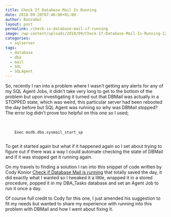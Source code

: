 ```yaml
---
title: Check If Database Mail Is Running
date: 2018-09-28T07:46:00+01:00
author: BonzaOwl
layout: post
permalink: /check-is-database-mail-if-running
image: /wp-content/uploads/2018/09/Check-If-Database-Mail-Is-Running-1200x280.png
categories:
  - sqlserver
tags:
  - database
  - dba
  - mail
  - SQL
  - SQLAgent
---
```

So, recently I ran into a problem where I wasn&#8217;t getting any alerts for any of my SQL Agent Jobs, it didn&#8217;t take very long to get to the bottom of the problem but upon investigating it turned out that DBMail was actually in a STOPPED state, which was weird, this particular server had been rebooted the day before but SQL Agent was running so why was DBMail stopped? The error log didn&#8217;t prove too helpful on this one so I used;

<pre> 
  <code class="sql">
    Exec msdb.dbo.sysmail_start_sp
  </code>
</pre>

To get it started again but what if it happened again so I set about trying to figure out if there was a way I could automate checking the state of DBMail and if it was stopped get it running again.

On my travels to finding a solution I ran into this snippet of code written by Cody Konior [Check if Database Mail is running](https://www.codykonior.com/2015/06/02/check-if-database-mail-is-running/) that totally saved the day, it did exactly what I wanted so I tweaked it a little, wrapped it in a stored procedure, popped it in my DBA_Tasks database and set an Agent Job to run it once a day.

Of course full credit to Cody for this one, I just amended his suggestion to fit my needs but wanted to share my experience with running into this problem with DBMail and how I went about fixing it.